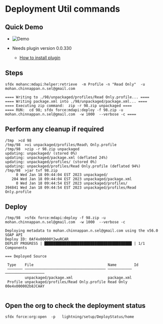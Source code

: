 # Deployment Util commands

## Quick Demo
- ![Demo](./img/mdapi-utill--1.webm.gif)

- Needs plugin version 0.0.330
    - [How to install plugin](https://mohan-chinnappan-n.github.io/dx/plugins.html#/1)


## Steps

```
sfdx mohanc:mdapi:helper:retrieve  -m Profile -n "Read Only"  -u mohan.chinnappan.n.sel@gmail.com

==== Writing to ./98/unpackaged/profiles/Read Only.profile... ====
==== Writing package.xml into ./98/unpackaged/package.xml... ====
==== Executing zip command:  zip -r 98.zip unpackaged ====
==== RUN:  cd 98; sfdx force:mdapi:deploy -f 98.zip -u mohan.chinnappan.n.sel@gmail.com  -w 1000  --verbose -c ====
```

## Perform any cleanup if required
``` 
/tmp  >cd 98
/tmp/98  >vi unpackaged/profiles/Read\ Only.profile 
/tmp/98  >zip -r 98.zip unpackaged 
updating: unpackaged/ (stored 0%)
updating: unpackaged/package.xml (deflated 24%)
updating: unpackaged/profiles/ (stored 0%)
updating: unpackaged/profiles/Read Only.profile (deflated 94%)
/tmp/98  >jar tvf 98.zip 
     0 Wed Jan 18 09:44:04 EST 2023 unpackaged/
   204 Wed Jan 18 09:44:04 EST 2023 unpackaged/package.xml
     0 Wed Jan 18 09:44:54 EST 2023 unpackaged/profiles/
394841 Wed Jan 18 09:44:54 EST 2023 unpackaged/profiles/Read Only.profile
```

## Deploy
```
/tmp/98  >sfdx force:mdapi:deploy -f 98.zip -u mohan.chinnappan.n.sel@gmail.com  -w 1000  --verbose -c
```

```
Deploying metadata to mohan.chinnappan.n.sel@gmail.com using the v56.0 SOAP API
Deploy ID: 0Af4x00000Y2wuRCAR
DEPLOY PROGRESS | ████████████████████████████████████████ | 1/1 Components

=== Deployed Source

 Type    File                                  Name        Id                 
 ─────── ───────────────────────────────────── ─────────── ────────────────── 
         unpackaged/package.xml                package.xml                    
 Profile unpackaged/profiles/Read Only.profile Read Only   00e4x000002b8JCAAY 


```

## Open the org to check the deployment status

```
sfdx force:org:open  -p   lightning/setup/DeployStatus/home

```